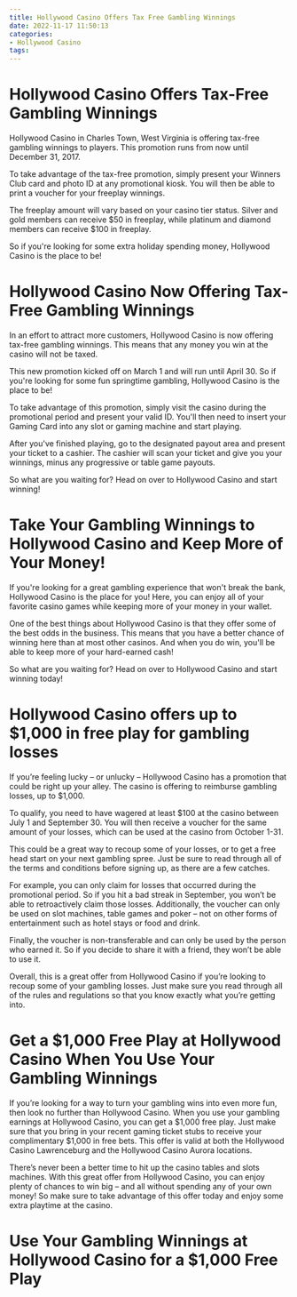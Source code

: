 ```yaml
---
title: Hollywood Casino Offers Tax Free Gambling Winnings
date: 2022-11-17 11:50:13
categories:
- Hollywood Casino
tags:
---
```



#  Hollywood Casino Offers Tax-Free Gambling Winnings

Hollywood Casino in Charles Town, West Virginia is offering tax-free gambling winnings to players. This promotion runs from now until December 31, 2017.

To take advantage of the tax-free promotion, simply present your Winners Club card and photo ID at any promotional kiosk. You will then be able to print a voucher for your freeplay winnings.

The freeplay amount will vary based on your casino tier status. Silver and gold members can receive $50 in freeplay, while platinum and diamond members can receive $100 in freeplay.

So if you're looking for some extra holiday spending money, Hollywood Casino is the place to be!

#  Hollywood Casino Now Offering Tax-Free Gambling Winnings

In an effort to attract more customers, Hollywood Casino is now offering tax-free gambling winnings. This means that any money you win at the casino will not be taxed.

This new promotion kicked off on March 1 and will run until April 30. So if you're looking for some fun springtime gambling, Hollywood Casino is the place to be!

To take advantage of this promotion, simply visit the casino during the promotional period and present your valid ID. You'll then need to insert your Gaming Card into any slot or gaming machine and start playing.

After you've finished playing, go to the designated payout area and present your ticket to a cashier. The cashier will scan your ticket and give you your winnings, minus any progressive or table game payouts.

So what are you waiting for? Head on over to Hollywood Casino and start winning!

#  Take Your Gambling Winnings to Hollywood Casino and Keep More of Your Money!

If you're looking for a great gambling experience that won't break the bank, Hollywood Casino is the place for you! Here, you can enjoy all of your favorite casino games while keeping more of your money in your wallet.

One of the best things about Hollywood Casino is that they offer some of the best odds in the business. This means that you have a better chance of winning here than at most other casinos. And when you do win, you'll be able to keep more of your hard-earned cash!

So what are you waiting for? Head on over to Hollywood Casino and start winning today!

#  Hollywood Casino offers up to $1,000 in free play for gambling losses

If you’re feeling lucky – or unlucky – Hollywood Casino has a promotion that could be right up your alley. The casino is offering to reimburse gambling losses, up to $1,000.

To qualify, you need to have wagered at least $100 at the casino between July 1 and September 30. You will then receive a voucher for the same amount of your losses, which can be used at the casino from October 1-31.

This could be a great way to recoup some of your losses, or to get a free head start on your next gambling spree. Just be sure to read through all of the terms and conditions before signing up, as there are a few catches.

For example, you can only claim for losses that occurred during the promotional period. So if you hit a bad streak in September, you won’t be able to retroactively claim those losses. Additionally, the voucher can only be used on slot machines, table games and poker – not on other forms of entertainment such as hotel stays or food and drink.

Finally, the voucher is non-transferable and can only be used by the person who earned it. So if you decide to share it with a friend, they won’t be able to use it.

Overall, this is a great offer from Hollywood Casino if you’re looking to recoup some of your gambling losses. Just make sure you read through all of the rules and regulations so that you know exactly what you’re getting into.

#  Get a $1,000 Free Play at Hollywood Casino When You Use Your Gambling Winnings

If you’re looking for a way to turn your gambling wins into even more fun, then look no further than Hollywood Casino. When you use your gambling earnings at Hollywood Casino, you can get a $1,000 free play. Just make sure that you bring in your recent gaming ticket stubs to receive your complimentary $1,000 in free bets. This offer is valid at both the Hollywood Casino Lawrenceburg and the Hollywood Casino Aurora locations.

There’s never been a better time to hit up the casino tables and slots machines. With this great offer from Hollywood Casino, you can enjoy plenty of chances to win big – and all without spending any of your own money! So make sure to take advantage of this offer today and enjoy some extra playtime at the casino.

# Use Your Gambling Winnings at Hollywood Casino for a $1,000 Free Play